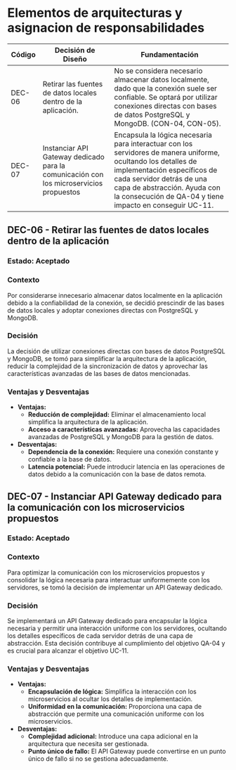 # Elementos de arquitecturas y asignacion de responsabilidades

| Código | Decisión de Diseño          | Fundamentación                                                                                                                             |
|--------|-----------------------------|-------------------------------------------------------------------------------------------------------------------------------------------|
| DEC-06  | Retirar las fuentes de datos locales dentro de la aplicación. | No se considera necesario almacenar datos localmente, dado que la conexión suele ser confiable. Se optará por utilizar conexiones directas con bases de datos PostgreSQL y MongoDB. (CON-04, CON-05). |
| DEC-07  | Instanciar API Gateway dedicado para la comunicación con los microservicios propuestos | Encapsula la lógica necesaria para interactuar con los servidores de manera uniforme, ocultando los detalles de implementación específicos de cada servidor detrás de una capa de abstracción. Ayuda con la consecución de QA-04 y tiene impacto en conseguir UC-11.


## DEC-06 - Retirar las fuentes de datos locales dentro de la aplicación

### Estado: Aceptado

### Contexto
Por considerarse innecesario almacenar datos localmente en la aplicación debido a la confiabilidad de la conexión, se decidió prescindir de las bases de datos locales y adoptar conexiones directas con PostgreSQL y MongoDB.

### Decisión
La decisión de utilizar conexiones directas con bases de datos PostgreSQL y MongoDB, se tomó para simplificar la arquitectura de la aplicación, reducir la complejidad de la sincronización de datos y aprovechar las características avanzadas de las bases de datos mencionadas.

### Ventajas y Desventajas

- **Ventajas:**
    - **Reducción de complejidad:** Eliminar el almacenamiento local simplifica la arquitectura de la aplicación.
    - **Acceso a características avanzadas:** Aprovecha las capacidades avanzadas de PostgreSQL y MongoDB para la gestión de datos.
- **Desventajas:**
    - **Dependencia de la conexión:** Requiere una conexión constante y confiable a la base de datos.
    - **Latencia potencial:** Puede introducir latencia en las operaciones de datos debido a la comunicación con la base de datos remota.

## DEC-07 - Instanciar API Gateway dedicado para la comunicación con los microservicios propuestos

### Estado: Aceptado

### Contexto
Para optimizar la comunicación con los microservicios propuestos y consolidar la lógica necesaria para interactuar uniformemente con los servidores, se tomó la decisión de implementar un API Gateway dedicado.

### Decisión
Se implementará un API Gateway dedicado para encapsular la lógica necesaria y permitir una interacción uniforme con los servidores, ocultando los detalles específicos de cada servidor detrás de una capa de abstracción. Esta decisión contribuye al cumplimiento del objetivo QA-04 y es crucial para alcanzar el objetivo UC-11.

### Ventajas y Desventajas

- **Ventajas:**
    - **Encapsulación de lógica:** Simplifica la interacción con los microservicios al ocultar los detalles de implementación.
    - **Uniformidad en la comunicación:** Proporciona una capa de abstracción que permite una comunicación uniforme con los microservicios.
- **Desventajas:**
    - **Complejidad adicional:** Introduce una capa adicional en la arquitectura que necesita ser gestionada.
    - **Punto único de fallo:** El API Gateway puede convertirse en un punto único de fallo si no se gestiona adecuadamente.
